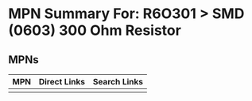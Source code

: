 



# MPN Summary For: R6O301 > SMD (0603) 300 Ohm Resistor

## MPNs
  

|MPN|Direct Links|Search Links|
| :--- | :--- | :--- |
||||
